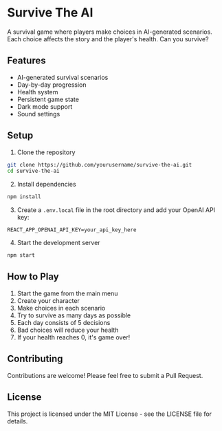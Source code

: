 # Survive The AI

A survival game where players make choices in AI-generated scenarios. Each choice affects the story and the player's health. Can you survive?

## Features

- AI-generated survival scenarios
- Day-by-day progression
- Health system
- Persistent game state
- Dark mode support
- Sound settings

## Setup

1. Clone the repository
```bash
git clone https://github.com/yourusername/survive-the-ai.git
cd survive-the-ai
```

2. Install dependencies
```bash
npm install
```

3. Create a `.env.local` file in the root directory and add your OpenAI API key:
```
REACT_APP_OPENAI_API_KEY=your_api_key_here
```

4. Start the development server
```bash
npm start
```

## How to Play

1. Start the game from the main menu
2. Create your character
3. Make choices in each scenario
4. Try to survive as many days as possible
5. Each day consists of 5 decisions
6. Bad choices will reduce your health
7. If your health reaches 0, it's game over!

## Contributing

Contributions are welcome! Please feel free to submit a Pull Request.

## License

This project is licensed under the MIT License - see the LICENSE file for details.
